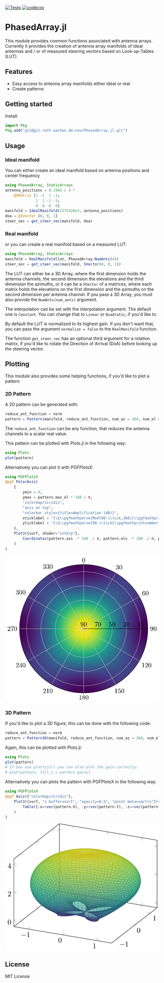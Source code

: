 [![Tests](https://github.com/JuliaGNSS/PhasedArray.jl/actions/workflows/ci.yml/badge.svg)](https://github.com/JuliaGNSS/PhasedArray.jl/actions)
[![codecov](https://codecov.io/gh/JuliaGNSS/PhasedArray.jl/branch/master/graph/badge.svg?token=Y6SD07G3QH)](https://codecov.io/gh/JuliaGNSS/PhasedArray.jl)

# PhasedArray.jl
This module provides common functions associated with antenna arrays.
Currently it provides the creation of antenna array manifolds of ideal antennas and / or of measured steering vectors based on Look-up-Tables (LUT).

## Features

 * Easy access to antenna array manifolds either ideal or real
 * Create patterns

## Getting started

Install:
```julia
import Pkg
Pkg.add("git@git.rwth-aachen.de:nav/PhasedArray.jl.git")
```

## Usage

### Ideal manifold
You can either create an ideal manifold based on antenna positions and center frequency
```julia
using PhasedArray, StaticArrays
antenna_positions = 0.1904 / 4 *
    @SMatrix [1 -1  1 -1;
              1  1 -1 -1;
              0  0  0  0]
manifold = IdealManifold(1575420e3, antenna_positions)
doa = @SVector [0, 0, 1]
steer_vec = get_steer_vec(manifold, doa)
```
### Real manifold
or you can create a real manifold based on a measured LUT:

```julia
using PhasedArray, StaticArrays
manifold = RealManifold(lut, PhasedArray.NumAnts(4))
steer_vec = get_steer_vec(manifold, SVector(0, 0, 1))
```
The LUT can either be a 3D Array, where the first dimension holds the antenna channels, the second dimension the elevations and the third dimension the azimuths, or it can be a `SVector` of a matrices, where each matrix holds the elevations on the first dimension and the azimuths on the second dimension per antenna channel.
If you pass a 3D Array, you must also provide the `NumAnts(num_ants)` argument.

The interpolation can be set with the interpolation argument. The default one is `Constant`. You can change that to `Linear` or `Quadratic`, if you'd like to.

By default the LUT is normalized to its highest gain. If you don't want that, you can pass the argument `normalize = false` to the `RealManifold` function. 

The function `get_steer_vec` has an optional third argument for a rotation matrix, if you'd like to rotate the Direction of Arrival (DoA) before looking up the steering vector.

## Plotting

This module also provides some helping functions, if you'd like to plot a pattern

### 2D Pattern

A 2D pattern can be generated with:
```julia
reduce_ant_function = norm
pattern = Pattern(manifold, reduce_ant_function, num_az = 360, num_el = 91, max_el = π / 2)
```
The `reduce_ant_function` can be any function, that reduces the antenna channels to a scalar real value.

This pattern can be plotted with Plots.jl in the following way:
```julia
using Plots
plot(pattern)
```

Alternatively you can plot it with PGFPlotsX:
```julia
using PGFPlotsX
@pgf PolarAxis(
    {
        ymin = 0,
        ymax = pattern.max_el * 180 / π,
        "colormap/viridis",
        "axis on top",
        "colorbar style={title=Amplification (dB)}",
        xticklabel = "{\$\\pgfmathparse{Mod(90-\\tick,360)}\\pgfmathprintnumber{\\pgfmathresult}\$}",
        yticklabel = "{\$\\pgfmathparse{90-\\tick}\\pgfmathprintnumber{\\pgfmathresult}\$}",
    },
    Plot3({surf, shader="interp"},
        Coordinates(pattern.azs .* 180 ./ π, pattern.els .* 180 ./ π, pattern.values')
    )
)
```
![Example Pattern](media/pattern2d.png)
### 3D Pattern
If you'd like to plot a 3D figure, this can be done with the following code:
```julia
reduce_ant_function = norm
pattern = Pattern3D(manifold, reduce_ant_function, num_az = 360, num_el = 181, max_el = π)
```
Again, this can be plotted with Plots.jl:
```julia
using Plots
plot(pattern)
# If you use plotlyjs() you can also plot the gain correctly:
# plot(pattern, fill_z = pattern.gains)
```

Alternatively you can plots the pattern with PGFPlotsX in the following way:
```julia
using PGFPlotsX
@pgf Axis({"colormap/viridis"},
    Plot3({surf, "z buffer=sort", "opacity=0.5", "point meta=sqrt(x^2+y^2+z^2)"},
        Table([:x=>vec(pattern.X), :y=>vec(pattern.Y), :z=>vec(pattern.Z)]; scanlines = size(pattern.X,1))
    )
)
```
![Example Pattern](media/pattern3d.png)

## License

MIT License
